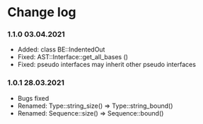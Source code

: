 # Change log

### 1.1.0 03.04.2021

- Added: class BE\::IndentedOut
- Fixed: AST\::Interface\::get_all_bases ()
- Fixed: pseudo interfaces may inherit other pseudo interfaces

### 1.0.1 28.03.2021

- Bugs fixed
- Renamed: Type\::string_size() => Type\::string_bound()
- Renamed: Sequence\::size() => Sequence\::bound()
